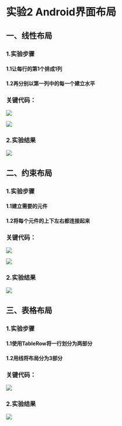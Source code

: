 #  实验2    Android界面布局

## 一、线性布局

### 1.实验步骤

####   1.1让每行的第1个排成1列

####   1.2再分别以第一列中的每一个建立水平



### 关键代码：

![](../Image/lab2/线性布局/垂直.png)

![](../Image/lab2/线性布局/水平.png)

### 2.实验结果



![](../Image/lab2/线性布局/线性布局.png)





## 二、约束布局

### 1.实验步骤

####   1.1建立需要的元件  

####   1.2将每个元件的上下左右都连接起来



### 关键代码：

![](../Image/lab2/约束布局/代码.png)

![](../Image/lab2/约束布局/上下左右连接.png)

### 2.实验结果

![](../Image/lab2/约束布局/约束布局.png)





## 三、表格布局

### 1.实验步骤

####   1.1使用TableRow将一行划分为两部分

####   1.2用线将布局分为3部分



### 关键代码：

![](../Image/lab2/表格布局/TableRow.png)

### 2.实验结果

![](../Image/lab2/表格布局/表格布局.png)
